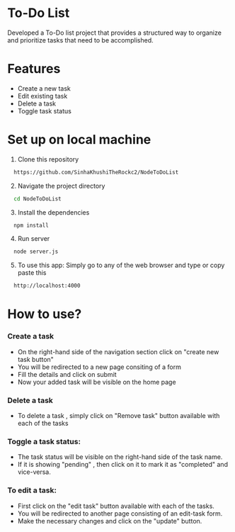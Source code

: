 
# To-Do List 

Developed a To-Do list project that provides a structured way to organize and prioritize tasks that need to be accomplished.

# Features

* Create a new task
* Edit existing task
* Delete a task
* Toggle task status






# Set up on local machine

1. Clone this repository

```bash
  https://github.com/SinhaKhushiTheRockc2/NodeToDoList
```
2. Navigate the project directory

```bash
  cd NodeToDoList
```
3. Install the dependencies

```bash
  npm install
```
4. Run server

```bash
  node server.js
```
5. To use this app:
Simply go to any of the web browser and type or copy paste this

```bash
  http://localhost:4000
```

# How to use?

### Create a task
* On the right-hand side of the navigation section click on "create new task button"
* You will be redirected to a new page consiting of a form
* Fill the details and click on submit 
* Now your added task will be visible on the home page

### Delete a task 
* To delete a task , simply click on "Remove task" button available with each of the tasks

### Toggle a task status:
* The task status will be visible on the right-hand side of the task name.
* If it is showing "pending" , then click on it to mark it as "completed" and vice-versa.

### To edit a task:
* First click on the "edit task" button available with each of the tasks.
* You will be redirected to another page consisting of an edit-task form.
* Make the necessary changes and click on the "update" button.
